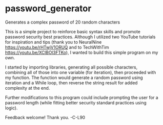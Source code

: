 # password_generator
Generates a complex password of 20 random characters

This is a simple project to reinforce basic syntax skills and promote password security best practices. Although I utilized two YouTube tutorials for inspiration and tips (thank you to NeuralNine https://youtu.be/rHTwjV1ORUQ and to TechWithTim https://youtu.be/XCIBOl3FTKo), I wanted to build this simple program on my own. 

I started by importing libraries, generating all possible characters, combining all of those into one variable (for iteration), then proceeded with my function. The function would generate a random password using iteration and a While loop, then reverse the string result for added complexity at the end. 

Further modifications to this program could include prompting the user for a password length (while fitting better security standard practices using logic).




Feedback welcome! Thank you.
-C-L90
